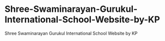 # Shree-Swaminarayan-Gurukul-International-School-Website-by-KP
Shree Swaminarayan Gurukul International School Website by KP
